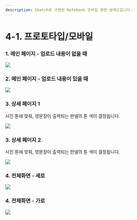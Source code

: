 ```yaml
---
description: Sketch로 구현된 Notebook 모바일 화면 설계도입니다.
---
```


# 4-1. 프로토타입/모바일

### 1. 메인 페이지 - 업로드 내용이 없을 때

![](../.gitbook/assets/nexus-10-list-empty.png)

### 2. 메인 페이지 - 업로드 내용이 있을 때

![](../.gitbook/assets/nexus-10-list.png)

### 3. 상세 페이지 1

사진 톤에 맞춰, 영문장이 출력되는 판넬의 톤 색이 결정됩니다.

![](../.gitbook/assets/nexus-10-detail.png)

### 3. 상세 페이지 2

사진 톤에 맞춰, 영문장이 출력되는 판넬의 톤 색이 결정됩니다.

![](../.gitbook/assets/galaxy-s8-detail.png)

### 4. 전체화면 - 세로

![](../.gitbook/assets/nexus-10-detail-portrait.png)

### 4. 전체화면 - 가로

![](../.gitbook/assets/galaxy-s8-detail-portrait.png)

